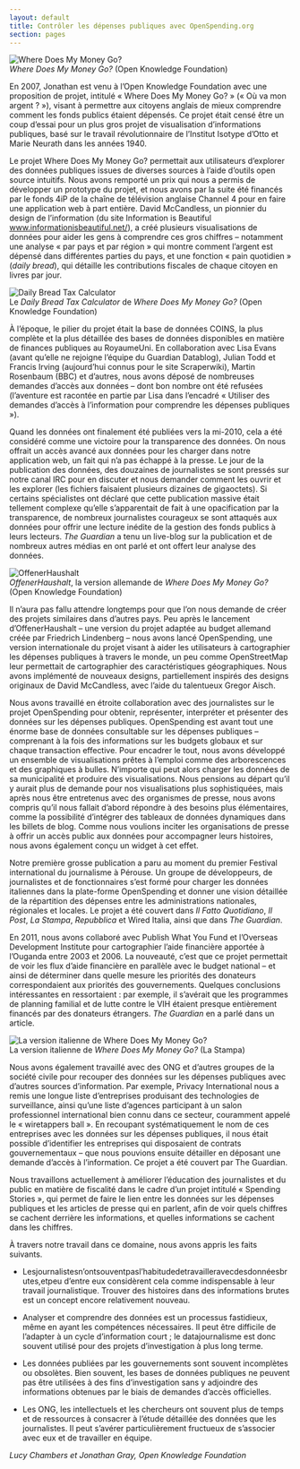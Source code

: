 ```yaml
---
layout: default
title: Contrôler les dépenses publiques avec OpenSpending.org
section: pages
---
```


<div id="FIG038" class="imageblock">
<div class="content">
<img alt="Where Does My Money Go?" src="../figs/incoming/03-PP-02.png"></div>
<div class="title"><em>Where Does My Money Go?</em> (Open Knowledge Foundation)</div>
</div>

En 2007, Jonathan est venu à l’Open Knowledge Foundation avec une proposition de projet, intitulé « Where Does My Money Go? » (« Où va mon argent ? »), visant à permettre aux citoyens anglais de mieux comprendre comment les fonds publics étaient dépensés. Ce projet était censé être un coup d’essai pour un plus gros projet de visualisation d’informations publiques, basé sur le travail révolutionnaire de l’Institut Isotype d’Otto et Marie Neurath dans les années 1940.

Le projet Where Does My Money Go? permettait aux utilisateurs d’explorer des données publiques issues de diverses sources à l’aide d’outils open source intuitifs. Nous avons remporté un prix qui nous a permis de développer un prototype du projet, et nous avons par la suite été financés par le fonds 4iP de la chaîne de télévision anglaise Channel 4 pour en faire une application web à part entière. David McCandless, un pionnier du design de l’information (du site Information is Beautiful www.informationisbeautiful.net/), a créé plusieurs visualisations de données pour aider les gens à comprendre ces gros chiffres – notamment une analyse « par pays et par région » qui montre comment l’argent est dépensé dans différentes parties du pays, et une fonction « pain quotidien » (_daily bread_), qui détaille les contributions fiscales de chaque citoyen en livres par jour.

<div id="FIG039" class="imageblock">
<div class="content">
<img alt="Daily Bread Tax Calculator" src="../figs/incoming/03-PP-01.png"></div>
<div class="title">Le <em>Daily Bread Tax Calculator</em> de <em>Where Does My Money Go?</em>  (Open Knowledge Foundation)</div>
</div>

À l’époque, le pilier du projet était la base de données COINS, la plus complète et la plus détaillée des bases de données disponibles en matière de finances publiques au RoyaumeUni. En collaboration avec Lisa Evans (avant qu’elle ne rejoigne l’équipe du Guardian Datablog), Julian Todd et Francis Irving (aujourd’hui connus pour le site Scraperwiki), Martin Rosenbaum (BBC) et d’autres, nous avons déposé de nombreuses demandes d’accès aux données – dont bon nombre ont été refusées (l’aventure est racontée en partie par Lisa dans l’encadré « Utiliser des demandes d’accès à l’information pour comprendre les dépenses publiques »).

Quand les données ont finalement été publiées vers la mi-2010, cela a été considéré comme une victoire pour la transparence des données. On nous offrait un accès avancé aux données pour les charger dans notre application web, un fait qui n’a pas échappé à la presse. Le jour de la publication des données, des douzaines de journalistes se sont pressés sur notre canal IRC pour en discuter et nous demander comment les ouvrir et les explorer (les fichiers faisaient plusieurs dizaines de gigaoctets). Si certains spécialistes ont déclaré que cette publication massive était tellement complexe qu’elle s’apparentait de fait à une opacification par la transparence, de nombreux journalistes courageux se sont attaqués aux données pour offrir une lecture inédite de la gestion des fonds publics à leurs lecteurs. _The Guardian_ a tenu un live-blog sur la publication et de nombreux autres médias en ont parlé et ont offert leur analyse des données.

<div id="FIG0310" class="imageblock">
<div class="content">
<img alt="OffenerHaushalt" src="../figs/incoming/03-PP-03.png"></div>
<div class="title"><em>OffenerHaushalt</em>, la version allemande de <em>Where Does My Money Go?</em> (Open Knowledge Foundation)</div>
</div>

Il n’aura pas fallu attendre longtemps pour que l’on nous demande de créer des projets similaires dans d’autres pays. Peu après le lancement d’OffenerHaushalt – une version du projet adaptée au budget allemand créée par Friedrich Lindenberg – nous avons lancé OpenSpending, une version internationale du projet visant à aider les utilisateurs à cartographier les dépenses publiques à travers le monde, un peu comme OpenStreetMap leur permettait de cartographier des caractéristiques géographiques. Nous avons implémenté de nouveaux designs, partiellement inspirés des designs originaux de David McCandless, avec l’aide du talentueux Gregor Aisch.

Nous avons travaillé en étroite collaboration avec des journalistes sur le projet OpenSpending pour obtenir, représenter, interpréter et présenter des données sur les dépenses publiques. OpenSpending est avant tout une énorme base de données consultable sur les dépenses publiques – comprenant à la fois des informations sur les budgets globaux et sur chaque transaction effective. Pour encadrer le tout, nous avons développé un ensemble de visualisations prêtes à l’emploi comme des arborescences et des graphiques à bulles. N’importe qui peut alors charger les données de sa municipalité et produire des visualisations. Nous pensions au départ qu’il y aurait plus de demande pour nos visualisations plus sophistiquées, mais après nous être entretenus avec des organismes de presse, nous avons compris qu’il nous fallait d’abord répondre à des besoins plus élémentaires, comme la possibilité d’intégrer des tableaux de données dynamiques dans les billets de blog. Comme nous voulions inciter les organisations de presse à offrir un accès public aux données pour accompagner leurs histoires, nous avons également conçu un widget à cet effet.

Notre première grosse publication a paru au moment du premier Festival international du journalisme à Pérouse. Un groupe de développeurs, de journalistes et de fonctionnaires s’est formé pour charger les données italiennes dans la plate-forme OpenSpending et donner une vision détaillée de la répartition des dépenses entre les administrations nationales, régionales et locales. Le projet a été couvert dans _Il Fatto Quotidiano_, _Il Post_, _La Stampa_, _Repubblica_ et Wired Italia, ainsi que dans _The Guardian_.

En 2011, nous avons collaboré avec Publish What You Fund et l’Overseas Development Institute pour cartographier l’aide financière apportée à l’Ouganda entre 2003 et 2006. La nouveauté, c’est que ce projet permettait de voir les flux d’aide financière en parallèle avec le budget national – et ainsi de déterminer dans quelle mesure les priorités des donateurs correspondaient aux priorités des gouvernements. Quelques conclusions intéressantes en ressortaient : par exemple, il s’avérait que les programmes de planning familial et de lutte contre le VIH étaient presque entièrement financés par des donateurs étrangers. _The Guardian_ en a parlé dans un article.

<div id="FIG0311" class="imageblock">
<div class="content">
<img alt="La version italienne de Where Does My Money Go?" src="../figs/incoming/03-PP-04.png"></div>
<div class="title">La version italienne de <em>Where Does My Money Go?</em> (La Stampa)</div>
</div>

Nous avons également travaillé avec des ONG et d’autres groupes de la société civile pour recouper des données sur les dépenses publiques avec d’autres sources d’information. Par exemple, Privacy International nous a remis une longue liste d’entreprises produisant des technologies de surveillance, ainsi qu’une liste d’agences participant à un salon professionnel international bien connu dans ce secteur, couramment appelé le « wiretappers ball ». En recoupant systématiquement le nom de ces entreprises avec les données sur les dépenses publiques, il nous était possible d’identifier les entreprises qui disposaient de contrats gouvernementaux – que nous pouvions ensuite détailler en déposant une demande d’accès à l’information. Ce projet a été couvert par The Guardian.

Nous travaillons actuellement à améliorer l’éducation des journalistes et du public en matière de fiscalité dans le cadre d’un projet intitulé « Spending Stories », qui permet de faire le lien entre les données sur les dépenses publiques et les articles de presse qui en parlent, afin de voir quels chiffres se cachent derrière les informations, et quelles informations se cachent dans les chiffres.

À travers notre travail dans ce domaine, nous avons appris les faits suivants.

* Lesjournalistesn’ontsouventpasl’habitudedetravailleravecdesdonnéesbrutes,etpeu d’entre eux considèrent cela comme indispensable à leur travail journalistique. Trouver
des histoires dans des informations brutes est un concept encore relativement nouveau.

* Analyser et comprendre des données est un processus fastidieux, même en ayant les compétences nécessaires. Il peut être difficile de l’adapter à un cycle d’information court ; le datajournalisme est donc souvent utilisé pour des projets d’investigation à
plus long terme.

* Les données publiées par les gouvernements sont souvent incomplètes ou obsolètes.
Bien souvent, les bases de données publiques ne peuvent pas être utilisées à des fins d’investigation sans y adjoindre des informations obtenues par le biais de demandes d’accès officielles.

* Les ONG, les intellectuels et les chercheurs ont souvent plus de temps et de ressources à consacrer à l’étude détaillée des données que les journalistes. Il peut s’avérer particulièrement fructueux de s’associer avec eux et de travailler en équipe.

_Lucy Chambers et Jonathan Gray, Open Knowledge Foundation_
